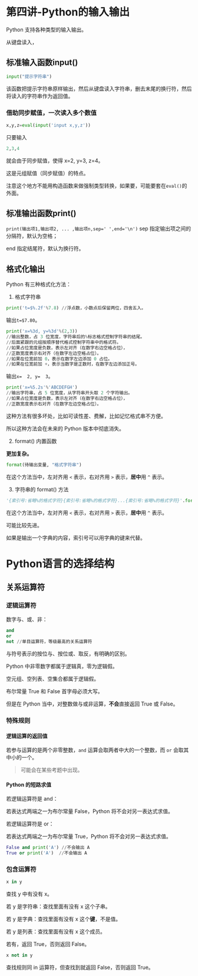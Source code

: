 # 第四讲-Python的输入输出
Python 支持各种类型的输入输出。

从键盘读入，
## 标准输入函数input()
```python
input("提示字符串")
```
该函数把提示字符串原样输出，然后从键盘读入字符串，删去末尾的换行符，然后将读入的字符串作为返回值。
### 借助同步赋值，一次读入多个数值
```python
x,y,z=eval(input('input x,y,z'))
```
只要输入
```python
2,3,4
```
就会由于同步赋值，使得 x=2, y=3, z=4。

这是元组赋值（同步赋值）的特点。

注意这个地方不能用构造函数来做强制类型转换，如果要，可能要套在`eval()`的外面。
## 标准输出函数print()
`print(输出项1,输出项2, ... ,输出项n,sep=' ',end='\n')`
sep 指定输出项之间的分隔符，默认为空格；

end 指定结尾符，默认为换行符。
## 格式化输出
Python 有三种格式化方法：

1. 格式字符串
```python
print('t=$%.2f'%7.8) //浮点数，小数点后保留两位，四舍五入。
```
输出```t=$7.80```。

```python
print('x=%3d, y=%3d'%(2,3))
//输出整数，占 3 位宽度，字符串后的%标志格式控制字符串的结尾。
//后面紧跟的元组按顺序替代格式控制字符串中的格式符。
//如果占位宽度是负数，表示左对齐（在数字右边空格占位），
//正数宽度表示右对齐（在数字左边空格占位）。
//如果在位宽前加 0，表示在数字左边添加 0 占位。
//如果在位宽前加 +，表示当数字是正数时，在数字左边添加正号。
```
输出```x=  2, y=  3```。

```python
print('x=%5.2s'%'ABCDEFGH')
//输出字符串，占 5 位宽度，从字符串开头取 2 个字符输出。
//如果占位宽度是负数，表示左对齐（在数字右边空格占位），
//正数宽度表示右对齐（在数字左边空格占位）。
```
这种方法有很多坏处，比如可读性差、费解，比如记忆格式串不方便。

所以这种方法会在未来的 Python 版本中彻底消失。

2. format() 内置函数

**更加复杂。**

```python
format(待输出变量, "格式字符串")
```
在这个方法当中，左对齐用 `<` 表示，右对齐用 `>` 表示，**居中**用 `^` 表示。

3. 字符串的 format() 方法
```python
'{索引号:省略%的格式字符}{索引号:省略%的格式字符}...{索引号:省略%的格式字符}'.format(待输出变量1,待输出变量2,...,待输出变量n)
```
在这个方法当中，左对齐用 `<` 表示，右对齐用 `>` 表示，**居中**用 `^` 表示。

可能比较先进。

如果是输出一个字典的内容，索引号可以用字典的键来代替。
# Python语言的选择结构
## 关系运算符
### 逻辑运算符
数字与、或、非：
```python
and
or
not //单目运算符，等级最高的关系运算符
```
与符号表示的按位与、按位或、取反，有明确的区别。

Python 中非零数字都属于逻辑真，零为逻辑假。

空元组、空列表、空集合都属于逻辑假。

布尔常量 True 和 False 首字母必须大写。

但是在 Python 当中，对整数做与或非运算，**不会**直接返回 True 或 False。

### 特殊规则
#### 逻辑运算的返回值
若参与运算的是两个非零整数，`and` 运算会取两者中大的一个整数，而 `or` 会取其中小的一个。

> 可能会在某些考题中出现。

#### Python 的短路求值
若逻辑运算符是 and：

若表达式两端之一为布尔常量 False，Python 将不会对另一表达式求值。

若逻辑运算符是 or：

若表达式两端之一为布尔常量 True，Python 将不会对另一表达式求值。

```python
False and print('A') //不会输出 A
True or print('A')  //不会输出 A
```
### 包含运算符
```python
x in y
```
查找 y 中有没有 x。

若 y 是字符串：查找里面有没有 x 这个子串。

若 y 是字典：查找里面有没有 x 这个**键**，不是值。

若 y 是列表：查找里面有没有 x 这个成员。

若有，返回 True，否则返回 False。

```python
x not in y
```
查找规则同 in 运算符，但查找到就返回 False，否则返回 True。
